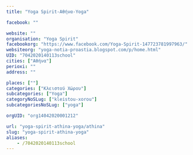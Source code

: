 ```yaml
---
title: "Yoga Spirit-Αθήνα-Yoga"

facebook: ""

website: ""
organisation: "Yoga Spirit"
facebookorg: "https://www.facebook.com/Yoga-Spirit-147723781997963/"
websiteorg: "yoga-notia-proastia.blogspot.com/p/home.html"
UID: "7042020140113school"
cities: ["Αθήνα"]
perioxi: ""
address: ""

places: [""]
categories: ["Κλειστού Χώρου"]
subcategories: ["Yoga"]
categoryNoSLug: ["kleistou-xorou"]
subcategoriesNoSLug: ["yoga"]

orgUID: "org14042020001212"

url: "yoga-spirit-athina-yoga/athina"
slug: "yoga-spirit-athina-yoga"
aliases:
    - /7042020140113school
---
```





